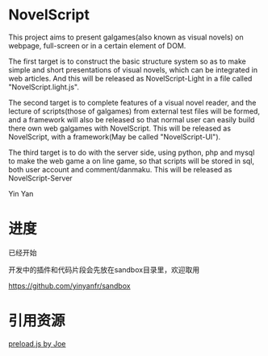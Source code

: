 # NovelScript

This project aims to present galgames(also known as visual novels) on webpage, full-screen or in a certain element of DOM.

The first target is to construct the basic structure system so as to make simple and short presentations of visual novels, which can be integrated in web articles. And this will be released as NovelScript-Light in a file called "NovelScript.light.js".

The second target is to complete features of a visual novel reader, and the lecture of scripts(those of galgames) from external test files will be formed, and a framework will also be released so that normal user can easily build there own web galgames with NovelScript. This will be released as NovelScript, with a framework(May be called "NovelScript-UI").

The third target is to do with the server side, using python, php and mysql to make the web game a on line game, so that scripts will be stored in sql, both user account and comment/danmaku. This will be released as NovelScript-Server

Yin Yan

# 进度

已经开始

开发中的插件和代码片段会先放在sandbox目录里，欢迎取用

https://github.com/yinyanfr/sandbox

# 引用资源

<a href="http://jr3.me/javascriptshi-xian-tu-pian-de-yu-jia-zai-gong-neng/">preload.js by Joe</a>

